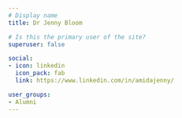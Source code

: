 ```yaml
---
# Display name
title: Dr Jenny Bloom

# Is this the primary user of the site?
superuser: false

social:
- icon: linkedin
  icon_pack: fab
  link: https://www.linkedin.com/in/amidajenny/

user_groups:
- Alumni
---
```

